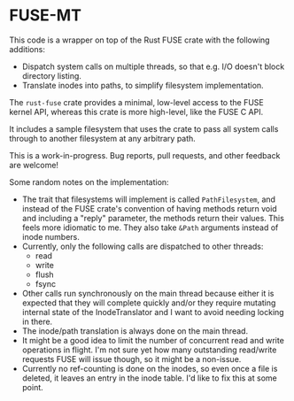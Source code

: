 # FUSE-MT

This code is a wrapper on top of the Rust FUSE crate with the following additions:
* Dispatch system calls on multiple threads, so that e.g. I/O doesn't block directory listing.
* Translate inodes into paths, to simplify filesystem implementation.

The `rust-fuse` crate provides a minimal, low-level access to the FUSE kernel API, whereas this crate is more high-level, like the FUSE C API.

It includes a sample filesystem that uses the crate to pass all system calls through to another filesystem at any arbitrary path.

This is a work-in-progress. Bug reports, pull requests, and other feedback are welcome!

Some random notes on the implementation:
* The trait that filesystems will implement is called `PathFilesystem`, and instead of the FUSE crate's convention of having methods return void and including a "reply" parameter, the methods return their values. This feels more idiomatic to me. They also take `&Path` arguments instead of inode numbers.
* Currently, only the following calls are dispatched to other threads:
    * read
    * write
    * flush
    * fsync
* Other calls run synchronously on the main thread because either it is expected that they will complete quickly and/or they require mutating internal state of the InodeTranslator and I want to avoid needing locking in there.
* The inode/path translation is always done on the main thread.
* It might be a good idea to limit the number of concurrent read and write operations in flight. I'm not sure yet how many outstanding read/write requests FUSE will issue though, so it might be a non-issue.
* Currently no ref-counting is done on the inodes, so even once a file is deleted, it leaves an entry in the inode table. I'd like to fix this at some point.
